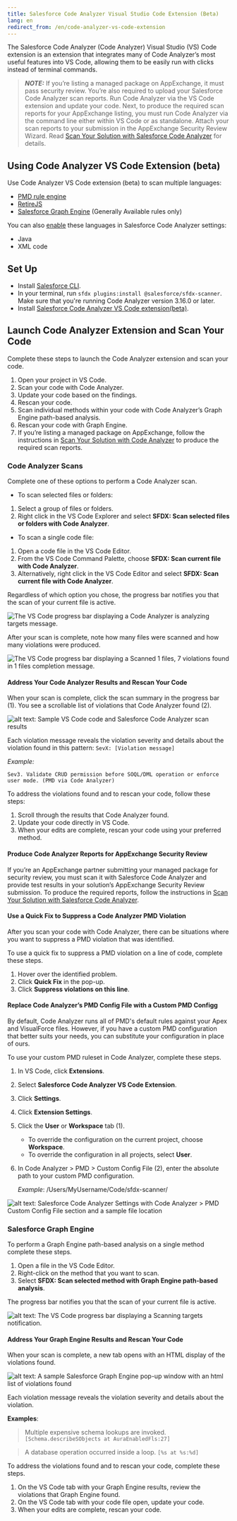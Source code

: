 ```yaml
---
title: Salesforce Code Analyzer Visual Studio Code Extension (Beta)
lang: en
redirect_from: /en/code-analyzer-vs-code-extension
---
```


The Salesforce Code Analyzer (Code Analyzer) Visual Studio (VS) Code extension is an extension that integrates many of Code Analyzer’s most useful features into VS Code, allowing them to be easily run with clicks instead of terminal commands.

> **_NOTE:_** If you’re listing a managed package on AppExchange, it must pass security review. You’re also required to upload your Salesforce Code Analyzer scan reports. Run Code Analyzer via the VS Code extension and update your code. Next, to produce the required scan reports for your AppExchange listing, you must run Code Analyzer via the command line either within VS Code or as standalone. Attach your scan reports to your submission in the AppExchange Security Review Wizard. Read [Scan Your Solution with Salesforce Code Analyzer](https://developer.salesforce.com/docs/atlas.en-us.packagingGuide.meta/packagingGuide/security_review_code_analyzer_scan.htm) for details.

## Using Code Analyzer VS Code Extension (beta)

Use Code Analyzer VS Code extension (beta) to scan multiple languages:

* [PMD rule engine](https://pmd.github.io/)
* [RetireJS](https://retirejs.github.io/retire.js/)
* [Salesforce Graph Engine](./en/v3.x/salesforce-graph-engine/introduction/) (Generally Available rules only)

You can also [enable](./en/v3.x/faq/#q-how-do-i-enable-engine-xs-default-rules-for-language-y) these languages in Salesforce Code Analyzer settings:

* Java
* XML code

## Set Up

* Install [Salesforce CLI](https://developer.salesforce.com/docs/atlas.en-us.sfdx_setup.meta/sfdx_setup/sfdx_setup_install_cli.htm).
* In your terminal, run `sfdx plugins:install @salesforce/sfdx-scanner`. Make sure that you're running Code Analyzer version 3.16.0 or later.
* Install [Salesforce Code Analyzer VS Code extension(beta)](https://marketplace.visualstudio.com/items?itemName=salesforce.sfdx-code-analyzer-vscode).

## Launch Code Analyzer Extension and Scan Your Code

Complete these steps to launch the Code Analyzer extension and scan your code.

1. Open your project in VS Code.
2. Scan your code with Code Analyzer.
3. Update your code based on the findings.
4. Rescan your code. 
5. Scan individual methods within your code with Code Analyzer’s Graph Engine path-based analysis. 
6. Rescan your code with Graph Engine.
7. If you’re listing a managed package on AppExchange, follow the instructions in [Scan Your Solution with Code Analyzer](https://developer.salesforce.com/docs/atlas.en-us.packagingGuide.meta/packagingGuide/security_review_code_analyzer_scan.htm) to produce the required scan reports.

### Code Analyzer Scans

Complete one of these options to perform a Code Analyzer scan.

* To scan selected files or folders:

1. Select a group of files or folders.
2. Right click in the VS Code Explorer and select **SFDX: Scan selected files or folders with Code Analyzer**.

* To scan a single code file:

1. Open a code file in the VS Code Editor.
2. From the VS Code Command Palette, choose **SFDX: Scan current file with Code Analyzer**.
3. Alternatively, right click in the VS Code Editor and select **SFDX: Scan current file with Code Analyzer**.

Regardless of which option you chose, the progress bar notifies you that the scan of your current file is active.

![The VS Code progress bar displaying a Code Analyzer is analyzing targets message.](./assets/images/vscode-images/AnalyzingTargets.png)

After your scan is complete, note how many files were scanned and how many violations were produced.

![The VS Code progress bar displaying a Scanned 1 files, 7 violations found in 1 files completion message.](./assets/images/vscode-images/CodeAnalyzerViolationsProgressBar.png)

#### Address Your Code Analyzer Results and Rescan Your Code

When your scan is complete, click the scan summary in the progress bar (1). You see a scrollable list of violations that Code Analyzer found (2).

![alt text: Sample VS Code code and Salesforce Code Analyzer scan results](./assets/images/vscode-images/ScanSummary.png)

Each violation message reveals the violation severity and details about the violation found in this pattern: `SevX: [Violation message]`

*Example:*

```Sev3. Validate CRUD permission before SOQL/DML operation or enforce user mode. (PMD via Code Analyzer)```

To address the violations found and to rescan your code, follow these steps:

1. Scroll through the results that Code Analyzer found.
2. Update your code directly in VS Code.
3. When your edits are complete, rescan your code using your preferred method.

#### Produce Code Analyzer Reports for AppExchange Security Review

If you’re an AppExchange partner submitting your managed package for security review, you must scan it with Salesforce Code Analyzer and provide test results in your solution’s AppExchange Security Review submission. To produce the required reports, follow the instructions in [Scan Your Solution with Salesforce Code Analyzer](https://developer.salesforce.com/docs/atlas.en-us.244.0.packagingGuide.meta/packagingGuide/security_review_code_analyzer_scan.htm).

#### Use a Quick Fix to Suppress a Code Analyzer PMD Violation

After you scan your code with Code Analyzer, there can be situations where you want to suppress a PMD violation that was identified. 

To use a quick fix to suppress a PMD violation on a line of code, complete these steps.

1. Hover over the identified problem.
2. Click **Quick Fix** in the pop-up.
3. Click **Suppress violations on this line**.

#### Replace Code Analyzer’s PMD Config File with a Custom PMD Configg

By default, Code Analyzer runs all of PMD's default rules against your Apex and VisualForce files. However, if you have a custom PMD configuration that better suits your needs, you can substitute your configuration in place of ours.

To use your custom PMD ruleset in Code Analyzer, complete these steps.

1. In VS Code, click **Extensions**.
2. Select **Salesforce Code Analyzer VS Code Extension**.
3. Click **Settings**.
4. Click **Extension Settings**. 
5. Click the **User** or **Workspace** tab (1).

	* To override the configuration on the current project, choose **Workspace**.
	* To override the configuration in all projects, select **User**.

6. In Code Analyzer > PMD > Custom Config File (2), enter the absolute path to your custom PMD configuration.

	*Example*: /Users/MyUsername/Code/sfdx-scanner/

![alt text: Salesforce Code Analyzer Settings with Code Analyzer > PMD Custom Config File section and a sample file location](./assets/images/vscode-images/SettingsTwoBubbles.png)

### Salesforce Graph Engine

To perform a Graph Engine path-based analysis on a single method complete these steps.

1. Open a file in the VS Code Editor.
2. Right-click on the method that you want to scan.
3. Select **SFDX: Scan selected method with Graph Engine path-based analysis**.

The progress bar notifies you that the scan of your current file is active.

![alt text: The VS Code progress bar displaying a Scanning targets notification.](./assets/images/vscode-images/RunningGraphEngineAnalysis.png)

#### Address Your Graph Engine Results and Rescan Your Code

When your scan is complete, a new tab opens with an HTML display of the violations found.

![alt text: A sample Salesforce Graph Engine pop-up window with an html list of violations found](./assets/images/vscode-images/GraphEngineResultsBlur.png)

Each violation message reveals the violation severity and details about the violation.

**Examples**:

> Multiple expensive schema lookups are invoked. `[Schema.describeSObjects at AuraEnabledFls:27]`

> A database operation occurred inside a loop. `[%s at %s:%d]`

To address the violations found and to rescan your code, complete these steps.

1. On the VS Code tab with your Graph Engine results, review the violations that Graph Engine found.
2. On the VS Code tab with your code file open, update your code.
3. When your edits are complete, rescan your code.
